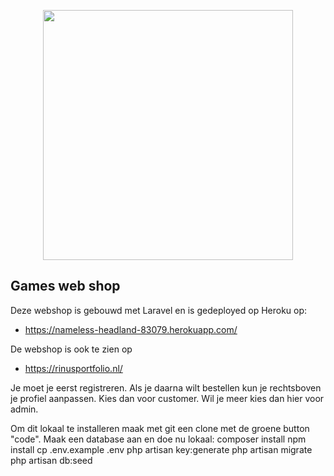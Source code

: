 <p align="center"><img src="https://res.cloudinary.com/dtfbvvkyp/image/upload/v1566331377/laravel-logolockup-cmyk-red.svg" width="400"></p>


## Games web shop

Deze webshop is gebouwd met Laravel en is gedeployed op Heroku op:

- https://nameless-headland-83079.herokuapp.com/

De webshop is ook te zien op 

- https://rinusportfolio.nl/

Je moet je eerst registreren. Als je daarna wilt bestellen kun je rechtsboven je profiel aanpassen. Kies dan voor customer. Wil je meer kies dan hier voor admin.

Om dit lokaal te installeren maak met git een clone met de groene button "code".
Maak een database aan en doe nu lokaal:
composer install
npm install
cp .env.example .env
php artisan key:generate
php artisan migrate
php artisan db:seed

